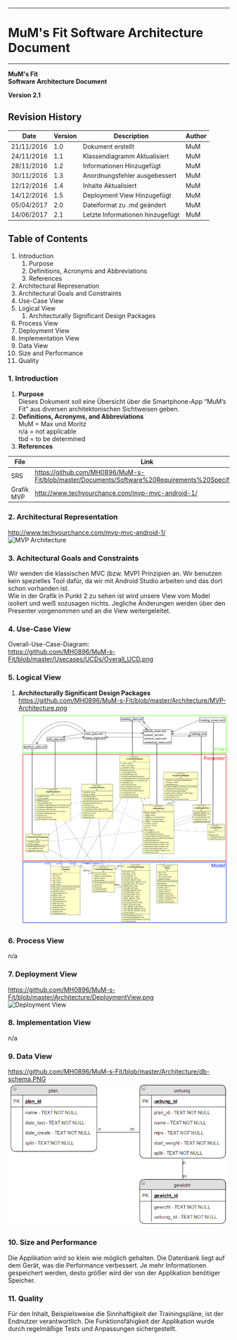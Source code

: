 -------------
# MuM's Fit Software Architecture Document #
-------------
**MuM's Fit**  
**Software Architecture Document**

**Version 2.1**

## Revision History ##
| Date       | Version | Description                   | Author |
|------------|---------|-------------------------------|--------|
| 21/11/2016 | 1.0     | Dokument erstellt             | MuM    |
| 24/11/2016 | 1.1     | Klassendiagramm Aktualisiert  | MuM    |
| 28/11/2016 | 1.2     | Informationen Hinzugefügt     | MuM    |
| 30/11/2016 | 1.3     | Anordnungsfehler ausgebessert | MuM    |
| 12/12/2016 | 1.4     | Inhalte Aktualisiert          | MuM    |
| 14/12/2016 | 1.5     | Deployment View Hinzugefügt   | MuM    |
| 05/04/2017 | 2.0     | Dateiformat zu .md geändert   | MuM    |
| 14/06/2017 | 2.1     | Letzte Informationen hinzugefügt | MuM    |

## Table of Contents ##
1. Introduction
	1. Purpose
	2. Definitions, Acronyms and Abbreviations
	3. References
2. Architectural Represenation
3. Architectural Goals and Constraints
4. Use-Case View
5. Logical View
	1. Architecturally Significant Design Packages
6. Process View
7. Deployment View
8. Implementation View
9. Data View
10. Size and Performance
11. Quality

### 1. Introduction ###
1. **Purpose**  
Dieses Dokument soll eine Übersicht über die Smartphone-App “MuM’s Fit” aus diversen architektonischen Sichtweisen geben.
2. **Definitions, Acronyms, and Abbreviations**  
MuM = Max und Moritz  
n/a = not applicable  
tbd = to be determined
3. **References**  

| File       | Link                                                                                                 |
|------------|------------|
| SRS        | https://github.com/MH0896/MuM-s-Fit/blob/master/Documents/Software%20Requirements%20Specification.md |
| Grafik MVP | http://www.techyourchance.com/mvp-mvc-android-1/                                                     |

### 2. Architectural Representation ###
<a href="http://www.techyourchance.com/mvp-mvc-android-1/">http://www.techyourchance.com/mvp-mvc-android-1/</a><br>
![MVP Architecture](https://github.com/MH0896/MuM-s-Fit/blob/master/Architecture/MVP_WebGrafik.png "MVP Architecture")

### 3. Achitectural Goals and Constraints ###
Wir wenden die klassischen MVC (bzw. MVP) Prinzipien an. Wir benutzen kein spezielles Tool dafür, da wir mit Android Studio arbeiten und das dort schon vorhanden ist.  
Wie in der Grafik in Punkt 2 zu sehen ist wird unsere View vom Model isoliert und weiß sozusagen nichts. Jegliche Änderungen werden über den Presenter vorgenommen und an die View weitergeleitet.

### 4. Use-Case View ###
Overall-Use-Case-Diagram:<br>
<a href="https://github.com/MH0896/MuM-s-Fit/blob/master/Usecases/UCDs/Overall_UCD.png">https://github.com/MH0896/MuM-s-Fit/blob/master/Usecases/UCDs/Overall_UCD.png</a>

### 5. Logical View ###
1. **Architecturally Significant Design Packages**  
<a href="https://github.com/MH0896/MuM-s-Fit/blob/master/Architecture/MVP-Architecture.png">https://github.com/MH0896/MuM-s-Fit/blob/master/Architecture/MVP-Architecture.png</a><br>
![MVP Architecture](https://github.com/MH0896/MuM-s-Fit/blob/master/Architecture/MVP-Architecture.png "MVP Architecture")

### 6. Process View ###
n/a

### 7. Deployment View ###
<a href="https://github.com/MH0896/MuM-s-Fit/blob/master/Architecture/DeploymentView.png">https://github.com/MH0896/MuM-s-Fit/blob/master/Architecture/DeploymentView.png</a><br>
![Deployment View](https://github.com/MH0896/MuM-s-Fit/blob/master/Architecture/DeploymentView.png "Deployment View")

### 8. Implementation View ###
n/a

### 9. Data View ###
<a href="https://github.com/MH0896/MuM-s-Fit/blob/master/Architecture/db-schema.PNG">https://github.com/MH0896/MuM-s-Fit/blob/master/Architecture/db-schema.PNG</a><br>
![Data View](https://github.com/MH0896/MuM-s-Fit/blob/master/Architecture/db-schema.PNG "Data View")

### 10. Size and Performance ###
Die Applikation wird so klein wie möglich gehalten. Die Datenbank liegt auf dem Gerät, was die Performance verbessert. Je mehr Informationen gespeichert werden, desto größer wird der von der Applikation benötiger Speicher.

### 11. Quality ###
Für den Inhalt, Beispielsweise die Sinnhaftigkeit der Trainingspläne, ist der Endnutzer verantwortlich. Die Funktionsfähigkeit der Applikation wurde durch regelmäßige Tests und Anpassungen sichergestellt.
